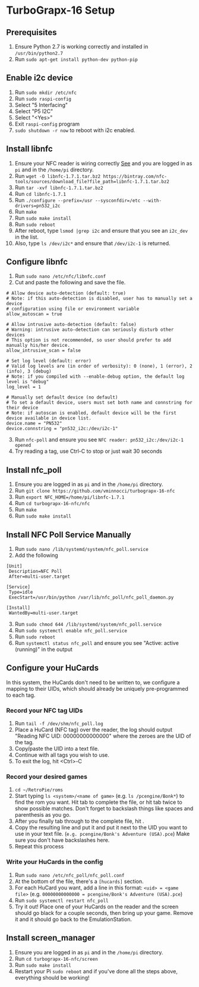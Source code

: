 # TurboGrapx-16 Setup

## Prerequisites

1. Ensure Python 2.7 is working correctly and installed in `/usr/bin/python2.7`
2. Run `sudo apt-get install python-dev python-pip`

## Enable i2c device
1. Run `sudo mkdir /etc/nfc`
2. Run `sudo raspi-config`
3. Select "5 Interfacing"
4. Select "P5 I2C"
5. Select "\<Yes\>"
6. Exit `raspi-config` program
7. `sudo shutdown -r now` to reboot with i2c enabled.

## Install libnfc
1. Ensure your NFC reader is wiring correctly [See](https://github.com/vminnocci/turbograpx-16-nfc/blob/master/NFC-RASPBERRY-PI.png) and you are logged in as `pi` and in the `/home/pi` directory.
2. Run `wget -O libnfc-1.7.1.tar.bz2 https://bintray.com/nfc-tools/sources/download_file?file_path=libnfc-1.7.1.tar.bz2`
3. Run `tar -xvf libnfc-1.7.1.tar.bz2`
4. Run `cd libnfc-1.7.1`
5. Run `./configure --prefix=/usr --sysconfdir=/etc --with-drivers=pn532_i2c`
6. Run `make`
7. Run `sudo make install`
8. Run `sudo reboot`
8. After reboot, type `lsmod |grep i2c` and ensure that you see an `i2c_dev` in the list.
9. Also, type `ls /dev/i2c*` and ensure that `/dev/i2c-1` is returned.

## Configure libnfc
1. Run `sudo nano /etc/nfc/libnfc.conf`
2. Cut and paste the following and save the file.
```
# Allow device auto-detection (default: true)
# Note: if this auto-detection is disabled, user has to manually set a device
# configuration using file or environment variable
allow_autoscan = true

# Allow intrusive auto-detection (default: false)
# Warning: intrusive auto-detection can seriously disturb other devices
# This option is not recommended, so user should prefer to add manually his/her device.
allow_intrusive_scan = false

# Set log level (default: error)
# Valid log levels are (in order of verbosity): 0 (none), 1 (error), 2 (info), 3 (debug)
# Note: if you compiled with --enable-debug option, the default log level is "debug"
log_level = 1

# Manually set default device (no default)
# To set a default device, users must set both name and connstring for their device
# Note: if autoscan is enabled, default device will be the first device available in device list.
device.name = "PN532"
device.connstring = "pn532_i2c:/dev/i2c-1"
```
3. Run `nfc-poll` and ensure you see `NFC reader: pn532_i2c:/dev/i2c-1 opened`
4. Try reading a tag, use Ctrl-C to stop or just wait 30 seconds

## Install nfc_poll
1. Ensure you are logged in as `pi` and in the `/home/pi` directory.
2. Run `git clone https://github.com/vminnocci/turbograpx-16-nfc`
2. Run `export NFC_HOME=/home/pi/libnfc-1.7.1`
3. Run `cd turbograpx-16-nfc/nfc`
4. Run `make`
5. Run `sudo make install`

## Install NFC Poll Service Manually
1. Run `sudo nano /lib/systemd/system/nfc_poll.service`
2. Add the following
```
[Unit]
 Description=NFC Poll
 After=multi-user.target

[Service]
 Type=idle
 ExecStart=/usr/bin/python /var/lib/nfc_poll/nfc_poll_daemon.py

[Install]
 WantedBy=multi-user.target
```
3. Run `sudo chmod 644 /lib/systemd/system/nfc_poll.service`
4. Run `sudo systemctl enable nfc_poll.service`
5. Run `sudo reboot`
6. Run `systemctl status nfc_poll` and ensure you see "Active: active (running)" in the output

## Configure your HuCards

In this system, the HuCards don't need to be written to, we configure a mapping to their UIDs, which should already be uniquely pre-programmed to each tag.

### Record your NFC tag UIDs
1. Run `tail -f /dev/shm/nfc_poll.log`
2. Place a HuCard (NFC tag) over the reader, the log should output "Reading NFC UID: 00000000000000" where the zeroes are the UID of the tag.
3. Copy/paste the UID into a text file.
4. Continue with all tags you wish to use.
5. To exit the log, hit \<Ctrl\>-C

### Record your desired games
1. `cd ~/RetroPie/roms`
2. Start typing `ls <system>/<name of game>` (e.g. `ls /pcengine/Bonk*`) to find the rom you want. Hit tab to complete the file, or hit tab twice to show possible matches. Don't forget to backslash things like spaces and parenthesis as you go.
3. After you finally tab through to the complete file, hit <enter>.
4. Copy the resulting line and put it and put it next to the UID you want to use in your text file. (`e.g. pcengine/Bonk's Adventure (USA).pce`) Make sure you don't have backslashes here.
5. Repeat this process

### Write your HuCards in the config
1. Run `sudo nano /etc/nfc_poll/nfc_poll.conf`
2. At the bottom of the file, there's a `[hucards]` section.
3. For each HuCard you want, add a line in this format: `<uid> = <game file>` (e.g. `00000000000000 = pcengine/Bonk's Adventure (USA).pce`)
4. Run `sudo systemctl restart nfc_poll`
5. Try it out! Place one of your HuCards on the reader and the screen should go black for a couple seconds, then bring up your game. Remove it and it should go back to the EmulationStation.

## Install screen_manager
1. Ensure you are logged in as `pi` and in the `/home/pi` directory.
2. Run `cd turbograpx-16-nfc/screen`
3. Run `sudo make install`
4. Restart your Pi `sudo reboot` and if you've done all the steps above, everything should be working!

